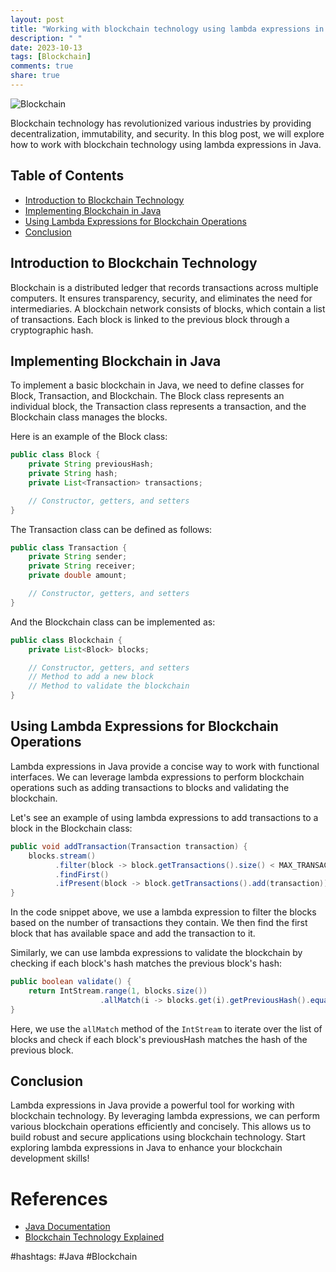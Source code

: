 ```yaml
---
layout: post
title: "Working with blockchain technology using lambda expressions in Java"
description: " "
date: 2023-10-13
tags: [Blockchain]
comments: true
share: true
---
```


![Blockchain](https://example.com/blockchain-image.jpg)

Blockchain technology has revolutionized various industries by providing decentralization, immutability, and security. In this blog post, we will explore how to work with blockchain technology using lambda expressions in Java.

## Table of Contents
- [Introduction to Blockchain Technology](#introduction-to-blockchain-technology)
- [Implementing Blockchain in Java](#implementing-blockchain-in-java)
- [Using Lambda Expressions for Blockchain Operations](#using-lambda-expressions-for-blockchain-operations)
- [Conclusion](#conclusion)

## Introduction to Blockchain Technology

Blockchain is a distributed ledger that records transactions across multiple computers. It ensures transparency, security, and eliminates the need for intermediaries. A blockchain network consists of blocks, which contain a list of transactions. Each block is linked to the previous block through a cryptographic hash.

## Implementing Blockchain in Java

To implement a basic blockchain in Java, we need to define classes for Block, Transaction, and Blockchain. The Block class represents an individual block, the Transaction class represents a transaction, and the Blockchain class manages the blocks.

Here is an example of the Block class:

```java
public class Block {
    private String previousHash;
    private String hash;
    private List<Transaction> transactions;

    // Constructor, getters, and setters
}
```

The Transaction class can be defined as follows:

```java
public class Transaction {
    private String sender;
    private String receiver;
    private double amount;

    // Constructor, getters, and setters
}
```

And the Blockchain class can be implemented as:

```java
public class Blockchain {
    private List<Block> blocks;

    // Constructor, getters, and setters
    // Method to add a new block
    // Method to validate the blockchain
}
```

## Using Lambda Expressions for Blockchain Operations

Lambda expressions in Java provide a concise way to work with functional interfaces. We can leverage lambda expressions to perform blockchain operations such as adding transactions to blocks and validating the blockchain.

Let's see an example of using lambda expressions to add transactions to a block in the Blockchain class:

```java
public void addTransaction(Transaction transaction) {
    blocks.stream()
          .filter(block -> block.getTransactions().size() < MAX_TRANSACTIONS_PER_BLOCK)
          .findFirst()
          .ifPresent(block -> block.getTransactions().add(transaction));
}
```

In the code snippet above, we use a lambda expression to filter the blocks based on the number of transactions they contain. We then find the first block that has available space and add the transaction to it.

Similarly, we can use lambda expressions to validate the blockchain by checking if each block's hash matches the previous block's hash:

```java
public boolean validate() {
    return IntStream.range(1, blocks.size())
                    .allMatch(i -> blocks.get(i).getPreviousHash().equals(blocks.get(i - 1).getHash()));
}
```

Here, we use the `allMatch` method of the `IntStream` to iterate over the list of blocks and check if each block's previousHash matches the hash of the previous block.

## Conclusion

Lambda expressions in Java provide a powerful tool for working with blockchain technology. By leveraging lambda expressions, we can perform various blockchain operations efficiently and concisely. This allows us to build robust and secure applications using blockchain technology. Start exploring lambda expressions in Java to enhance your blockchain development skills!

# References
- [Java Documentation](https://docs.oracle.com/en/java/javase/11/index.html)
- [Blockchain Technology Explained](https://www.investopedia.com/terms/b/blockchain.asp)

#hashtags: #Java #Blockchain